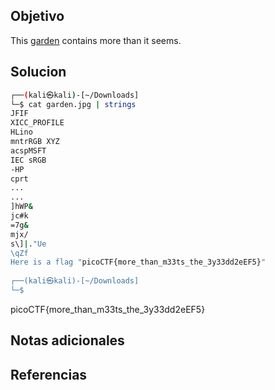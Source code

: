 
## Objetivo
This [garden](https://jupiter.challenges.picoctf.org/static/4153422e18d40363e7ffc7e15a108683/garden.jpg) contains more than it seems.

## Solucion
```bash
┌──(kali㉿kali)-[~/Downloads]
└─$ cat garden.jpg | strings 
JFIF
XICC_PROFILE
HLino
mntrRGB XYZ 
acspMSFT
IEC sRGB
-HP  
cprt
...
...
]hWP&
jc#k
=7g&
mjx/
s\]|."Ue
\qZf
Here is a flag "picoCTF{more_than_m33ts_the_3y33dd2eEF5}"
                                                                                                                    
┌──(kali㉿kali)-[~/Downloads]
└─$ 
```
picoCTF{more_than_m33ts_the_3y33dd2eEF5}
## Notas adicionales

## Referencias